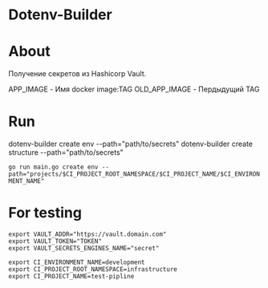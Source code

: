 # Dotenv-Builder


# About
Получение секретов из Hashicorp Vault.

APP_IMAGE - Имя doсker image:TAG
OLD_APP_IMAGE - Пердыдущий TAG

# Run 
dotenv-builder create env --path="path/to/secrets"
dotenv-builder create structure --path="path/to/secrets"



`go run main.go create env --path="projects/$CI_PROJECT_ROOT_NAMESPACE/$CI_PROJECT_NAME/$CI_ENVIRONMENT_NAME"`

# For testing
```
export VAULT_ADDR="https://vault.domain.com"
export VAULT_TOKEN="TOKEN"
export VAULT_SECRETS_ENGINES_NAME="secret"

export CI_ENVIRONMENT_NAME=development
export CI_PROJECT_ROOT_NAMESPACE=infrastructure
export CI_PROJECT_NAME=test-pipline
```
